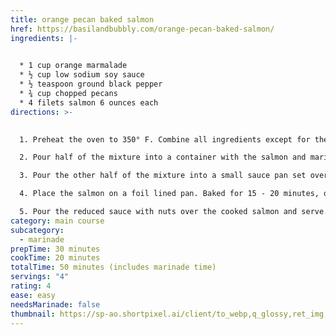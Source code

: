 ```yaml
---
title: orange pecan baked salmon
href: https://basilandbubbly.com/orange-pecan-baked-salmon/
ingredients: |-
  

  * 1 cup orange marmalade
  * ½ cup low sodium soy sauce
  * ½ teaspoon ground black pepper
  * ¾ cup chopped pecans
  * 4 filets salmon 6 ounces each
directions: >-
  

  1. Preheat the oven to 350° F. Combine all ingredients except for the nuts and salmon in a large bowl.

  2. Pour half of the mixture into a container with the salmon and marinate for 30 minutes. Discard the marinade.

  3. Pour the other half of the mixture into a small sauce pan set over medium high heat and bring to a boil. Stirring frequently, reduce the mixture until it thickens into a glaze but is still pourable. This will take about 5 - 8 minutes. Stir in the nuts.

  4. Place the salmon on a foil lined pan. Baked for 15 - 20 minutes, or until salmon flakes easily with a fork.

  5. Pour the reduced sauce with nuts over the cooked salmon and serve.
category: main course
subcategory:
  - marinade
prepTime: 30 minutes
cookTime: 20 minutes
totalTime: 50 minutes (includes marinade time)
servings: "4"
rating: 4
ease: easy
needsMarinade: false
thumbnail: https://sp-ao.shortpixel.ai/client/to_webp,q_glossy,ret_img,w_500/https://basilandbubbly.com/wp-content/uploads/2019/10/orange-pecan-salmon-4-500x500.jpg
---
```

